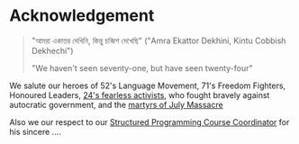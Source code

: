 # Acknowledgement

> "আমরা একাত্তর দেখিনি, কিন্তু চব্বিশ দেখেছি" ("Amra Ekattor Dekhini, Kintu Cobbish Dekhechi")
>
> "We haven't seen seventy-one, but have seen twenty-four"

We salute our heroes of 52's Language Movement, 71's Freedom Fighters, Honoured Leaders, [24's fearless activists](https://youtu.be/ldepUZEbtns?si=7DTfOUxu7OW9RBzC), who fought bravely against autocratic government, and the [martyrs of July Massacre](https://youtu.be/KIuvcD_QvDo?si=h93PxrQlKp06LoW7)

Also we our respect to our [Structured Programming Course Coordinator](https://x.com/FiXi_ReULV/status/1707070379464995168) for his sincere ....
